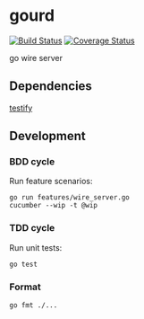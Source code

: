 # gourd

[![Build Status](https://travis-ci.org/raphaelmeyer/gourd.png)](https://travis-ci.org/raphaelmeyer/gourd)
[![Coverage Status](https://coveralls.io/repos/raphaelmeyer/gourd/badge.png)](https://coveralls.io/r/raphaelmeyer/gourd)

go wire server

## Dependencies

[testify](http://github.com/stretchr/testify)

## Development

### BDD cycle

Run feature scenarios:
```
go run features/wire_server.go
cucumber --wip -t @wip
```

### TDD cycle

Run unit tests:
```
go test
```

### Format

```
go fmt ./...
```


